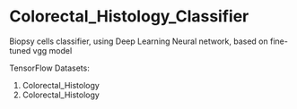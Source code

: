 # Colorectal_Histology_Classifier
Biopsy cells classifier, using Deep Learning Neural network, based on fine-tuned vgg model

TensorFlow Datasets:
1. Colorectal_Histology 
2. Colorectal_Histology
